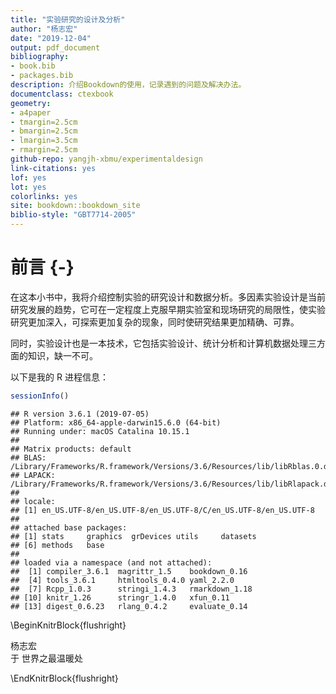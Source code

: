 ```yaml
--- 
title: "实验研究的设计及分析"
author: "杨志宏"
date: "2019-12-04"
output: pdf_document
bibliography:
- book.bib
- packages.bib
description: 介绍Bookdown的使用，记录遇到的问题及解决办法。
documentclass: ctexbook
geometry:
- a4paper
- tmargin=2.5cm
- bmargin=2.5cm
- lmargin=3.5cm
- rmargin=2.5cm
github-repo: yangjh-xbmu/experimentaldesign
link-citations: yes
lof: yes
lot: yes
colorlinks: yes
site: bookdown::bookdown_site
biblio-style: "GBT7714-2005"
---
```




# 前言 {-}

在这本小书中，我将介绍控制实验的研究设计和数据分析。多因素实验设计是当前研究发展的趋势，它可在一定程度上克服早期实验室和现场研究的局限性，使实验研究更加深入，可探索更加复杂的现象，同时使研究结果更加精确、可靠。

同时，实验设计也是一本技术，它包括实验设计、统计分析和计算机数据处理三方面的知识，缺一不可。

以下是我的 R 进程信息：


```r
sessionInfo()
```

```
## R version 3.6.1 (2019-07-05)
## Platform: x86_64-apple-darwin15.6.0 (64-bit)
## Running under: macOS Catalina 10.15.1
## 
## Matrix products: default
## BLAS:   /Library/Frameworks/R.framework/Versions/3.6/Resources/lib/libRblas.0.dylib
## LAPACK: /Library/Frameworks/R.framework/Versions/3.6/Resources/lib/libRlapack.dylib
## 
## locale:
## [1] en_US.UTF-8/en_US.UTF-8/en_US.UTF-8/C/en_US.UTF-8/en_US.UTF-8
## 
## attached base packages:
## [1] stats     graphics  grDevices utils     datasets 
## [6] methods   base     
## 
## loaded via a namespace (and not attached):
##  [1] compiler_3.6.1  magrittr_1.5    bookdown_0.16  
##  [4] tools_3.6.1     htmltools_0.4.0 yaml_2.2.0     
##  [7] Rcpp_1.0.3      stringi_1.4.3   rmarkdown_1.18 
## [10] knitr_1.26      stringr_1.4.0   xfun_0.11      
## [13] digest_0.6.23   rlang_0.4.2     evaluate_0.14
```


\BeginKnitrBlock{flushright}<p class="flushright">杨志宏  
于 世界之最温暖处</p>\EndKnitrBlock{flushright}

